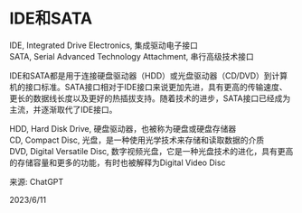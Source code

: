 # IDE和SATA

IDE, Integrated Drive Electronics, 集成驱动电子接口  
SATA, Serial Advanced Technology Attachment, 串行高级技术接口  

IDE和SATA都是用于连接硬盘驱动器（HDD）或光盘驱动器（CD/DVD）到计算机的接口标准。SATA接口相对于IDE接口来说更加先进，具有更高的传输速度、更长的数据线长度以及更好的热插拔支持。随着技术的进步，SATA接口已经成为主流，并逐渐取代了IDE接口。  

HDD, Hard Disk Drive, 硬盘驱动器，也被称为硬盘或硬盘存储器  
CD, Compact Disc, 光盘，是一种使用光学技术来存储和读取数据的介质  
DVD, Digital Versatile Disc, 数字视频光盘，它是一种光盘技术的进化，具有更高的存储容量和更多的功能，有时也被解释为Digital Video Disc  


来源: ChatGPT  


2023/6/11  
